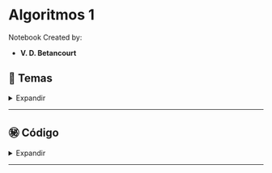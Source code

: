# Algoritmos 1

Notebook Created by:

- **V. D. Betancourt**




## 📑 Temas

<details>
    <summary> Expandir </summary>

1. Torres de Hanoi - Divide y Vencerás (Divide and Conquer, DC)
2. Algoritmos Voraces (Greedy Algorithms)
3. Algoritmos con Vuelta Atrás (Backtracking)
4. Programación Dinámica
5. Problema Adicional

![](https://github.com/vbleal/AlgoritmosOptimizacion/blob/main/Imag/Imag_Algoritmos_1.png)

Créditos: Imagen generada con DALL-E.
   
</details>

----------------




## ㊙️ **Código**

<details>
    <summary> Expandir </summary>

Véase el Notebook:

- [Algortimos Notebook 1](https://github.com/vbleal/AlgoritmosOptimizacion/blob/main/AO1/GH_Algoritmos_01.ipynb)

</details>

----------------






